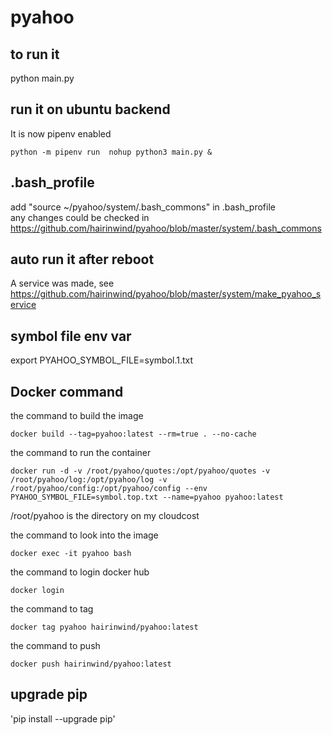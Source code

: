# pyahoo

## to run it 
python main.py

## run it on ubuntu backend
It is now pipenv enabled  
```
python -m pipenv run  nohup python3 main.py &
```

## .bash_profile 
add "source ~/pyahoo/system/.bash_commons" in .bash_profile  
any changes could be checked in https://github.com/hairinwind/pyahoo/blob/master/system/.bash_commons

## auto run it after reboot
A service was made, see https://github.com/hairinwind/pyahoo/blob/master/system/make_pyahoo_service

## symbol file env var
export PYAHOO_SYMBOL_FILE=symbol.1.txt

## Docker command 
the command to build the image
```
docker build --tag=pyahoo:latest --rm=true . --no-cache
```

the command to run the container
```
docker run -d -v /root/pyahoo/quotes:/opt/pyahoo/quotes -v /root/pyahoo/log:/opt/pyahoo/log -v /root/pyahoo/config:/opt/pyahoo/config --env PYAHOO_SYMBOL_FILE=symbol.top.txt --name=pyahoo pyahoo:latest
```
/root/pyahoo is the directory on my cloudcost

the command to look into the image
```
docker exec -it pyahoo bash
```

the command to login docker hub
```
docker login
```

the command to tag
```
docker tag pyahoo hairinwind/pyahoo:latest
```

the command to push
```
docker push hairinwind/pyahoo:latest
```

## upgrade pip 
'pip install --upgrade pip'
